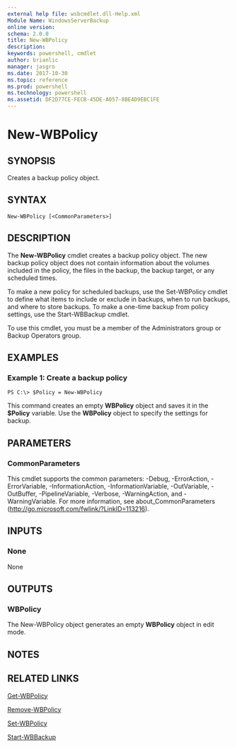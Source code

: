 ```yaml
---
external help file: wsbcmdlet.dll-Help.xml
Module Name: WindowsServerBackup
online version: 
schema: 2.0.0
title: New-WBPolicy
description: 
keywords: powershell, cmdlet
author: brianlic
manager: jasgro
ms.date: 2017-10-30
ms.topic: reference
ms.prod: powershell
ms.technology: powershell
ms.assetid: DF2D77CE-FECB-45DE-A057-8BE4D9EBC1FE
---
```


# New-WBPolicy

## SYNOPSIS
Creates a backup policy object.

## SYNTAX

```
New-WBPolicy [<CommonParameters>]
```

## DESCRIPTION
The **New-WBPolicy** cmdlet creates a backup policy object.
The new backup policy object does not contain information about the volumes included in the policy, the files in the backup, the backup target, or any scheduled times.

To make a new policy for scheduled backups, use the Set-WBPolicy cmdlet to define what items to include or exclude in backups, when to run backups, and where to store backups.
To make a one-time backup from policy settings, use the Start-WBBackup cmdlet.

To use this cmdlet, you must be a member of the Administrators group or Backup Operators group.

## EXAMPLES

### Example 1: Create a backup policy
```
PS C:\> $Policy = New-WBPolicy
```

This command creates an empty **WBPolicy** object and saves it in the **$Policy** variable.
Use the **WBPolicy** object to specify the settings for backup.

## PARAMETERS

### CommonParameters
This cmdlet supports the common parameters: -Debug, -ErrorAction, -ErrorVariable, -InformationAction, -InformationVariable, -OutVariable, -OutBuffer, -PipelineVariable, -Verbose, -WarningAction, and -WarningVariable. For more information, see about_CommonParameters (http://go.microsoft.com/fwlink/?LinkID=113216).

## INPUTS

### None
None

## OUTPUTS

### WBPolicy
The New-WBPolicy object generates an empty **WBPolicy** object in edit mode.

## NOTES

## RELATED LINKS

[Get-WBPolicy](./Get-WBPolicy.md)

[Remove-WBPolicy](./Remove-WBPolicy.md)

[Set-WBPolicy](./Set-WBPolicy.md)

[Start-WBBackup](./Start-WBBackup.md)

